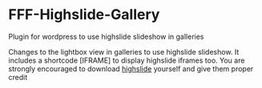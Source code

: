 FFF-Highslide-Gallery
=====================

Plugin for wordpress to use highslide slideshow in galleries

Changes to the lightbox view in galleries to use highslide slideshow. It includes a shortcode [IFRAME] to display highslide iframes too. You are strongly encouraged to download <a href="http://highslide.com/">highslide</a> yourself and give them proper credit 